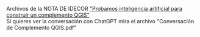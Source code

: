 Archivos de la NOTA DE IDECOR 
<a href="https://www.idecor.gob.ar/probamos-inteligencia-artificial-para-construir-un-complemento-qgis/"> "Probamos inteligencia artificial para construir un complemento QGIS" </a>
<br> Si quieres ver la conversación con ChatGPT mira el archivo "Conversación de Complemento QGIS.pdf"

